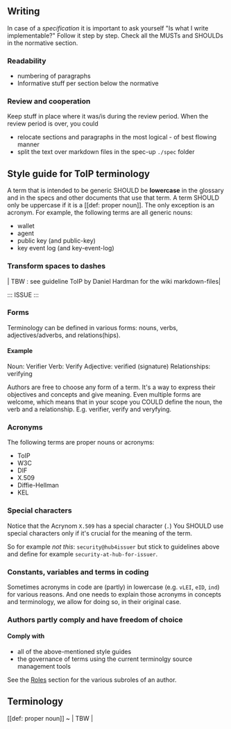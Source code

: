 ## Writing

In case of a *specification* it is important to ask yourself "Is what I write implementable?" Follow it step by step. Check all the MUSTs and SHOULDs in the normative section.

### Readability
- numbering of paragraphs
- Informative stuff per section below the normative

### Review and cooperation
Keep stuff in place where it was/is during the review period. When the review period is over, you could
 - relocate sections and paragraphs in the most logical - of best flowing manner
 - split the text over markdown files in the spec-up `./spec` folder


## Style guide for ToIP terminology

A term that is intended to be generic SHOULD be **lowercase** in the glossary and in the specs and other documents that use that term. A term SHOULD only be uppercase if it is a [[def: proper noun]]. The only exception is an acronym. For example, the following terms are all generic nouns:
- wallet
- agent
- public key (and public-key)
- key event log (and key-event-log)

### Transform spaces to dashes

| TBW : see guideline ToIP by Daniel Hardman for the wiki markdown-files|

:::
ISSUE
:::

### Forms
Terminology can be defined in various forms: nouns, verbs, adjectives/adverbs, and relations(hips).

#### Example
Noun: Verifier
Verb: Verify
Adjective: verified (signature)
Relationships: verifying

Authors are free to choose any form of a term. It's a way to express their objectives and concepts and give meaning. Even multiple forms are welcome, which means that in your scope you COULD define the noun, the verb and a relationship. E.g. verifier, verify and veryfying.

### Acronyms

The following terms are proper nouns or acronyms:
- ToIP
- W3C
- DIF
- X.509
- Diffie-Hellman
- KEL

### Special characters
Notice that the Acrynom `X.509` has a special character (`.`) You SHOULD use special characters only if it's crucial for the meaning of the term. 

So for example *not this*: `security@hub4issuer` but stick to guidelines above and define for example `security-at-hub-for-issuer`.


### Constants, variables and terms in coding
Sometimes acronyms in code are (partly) in lowercase (e.g. `vLEI`, `eID`, `ind`) for various reasons. And one needs to explain those acronyms in concepts and terminology, we allow for doing so, in their original case.

### Authors partly comply and have freedom of choice

#### Comply with
- all of the above-mentioned style guides
- the governance of terms using the current terminolgy source management tools

See the [Roles](roles) section for the various subroles of an author.

## Terminology
[[def: proper noun]]
~ | TBW |